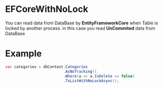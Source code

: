 # EFCoreWithNoLock
You can read data from DataBase by **EntityFrameworkCore** when Table is locked by another process. in this case you read  **UnCommited** data from DataBase

# Example
```csharp
var categories = dbContext.Categories
                          .AsNoTracking()
                          .Where(a => a.IsDelete == false)
                          .ToListWithNoLockAsync();
```
